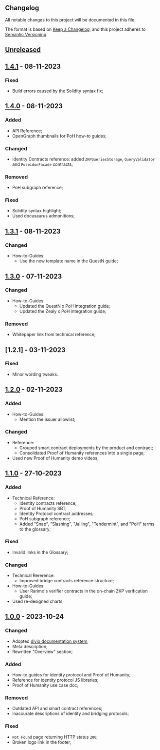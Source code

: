 ## Changelog

All notable changes to this project will be documented in this file.

The format is based on [Keep a Changelog](https://keepachangelog.com/en/1.0.0/),
and this project adheres to [Semantic Versioning](https://semver.org/spec/v2.0.0.html).

## [Unreleased]

## [1.4.1] - 08-11-2023

### Fixed

- Build errors caused by the Solidity syntax fix;


## [1.4.0] - 08-11-2023

### Added

- API Reference;
- OpenGraph thumbnails for PoH how-to guides;

### Changed

- Identity Contracts reference: added `ZKPQueriesStorage`, `QueryValidator` and `PoseidonFacade` contracts;

### Removed

- PoH subgraph reference;

### Fixed

- Solidity syntax highlight;
- Used docusaurus admonitions;

## [1.3.1] - 08-11-2023

### Changed

- How-to-Guides:
  - Use the new template name in the QuestN guide;

## [1.3.0] - 07-11-2023

### Changed

- How-to-Guides:
  - Updated the QuestN x PoH integration guide;
  - Updated the Zealy x PoH integration guide;

### Removed

- Whitepaper link from technical reference;

## [1.2.1] - 03-11-2023

### Fixed

- Minor wording tweaks.

## [1.2.0] - 02-11-2023

### Added

- How-to-Guides:
  - Mention the issuer allowlist;

### Changed

- Reference:
  - Grouped smart contract deployments by the product and contract;
  - Consolidated Proof of Humanity references into a single page;
- Used new Proof of Humanity demo videos;


## [1.1.0] - 27-10-2023

### Added

- Technical Reference:
  - Identity contracts reference;
  - Proof of Humanity SBT;
  - Identity Protocol contract addresses;
  - PoH subgraph reference;
  - Added "Snap", "Slashing", "Jailing", "Tendermint", and "PoH" terms to the glossary;

### Fixed

- Invalid links in the Glossary;

### Changed

- Technical Rererence:
  - Improved bridge contracts reference structure;
- How-to-Guides:
  - User Rarimo's verifier contracts in the on-chain ZKP verification guide;
- Used re-designed charts;

## [1.0.0] - 2023-10-24

### Changed

- Adopted [divio documentation system](https://documentation.divio.com/);
- Meta description;
- Rewritten "Overview" section;

### Added

- How-to guides for identity protocol and Proof of Humanity;
- Reference for identity protocol JS libraries;
- Proof of Humanity use case doc;

### Removed

- Outdated API and smart contract references;
- Inaccurate descriptions of identity and bridging protocols;

### Fixed

- `Not Found` page returning HTTP status `200`;
- Broken logo link in the footer;

[Unreleased]: https://gitlab.com/rarimo/docs/compare/v1.4.1...HEAD
[1.4.1]: https://gitlab.com/rarimo/docs/releases/tag/v1.4.0...v1.4.1
[1.4.0]: https://gitlab.com/rarimo/docs/releases/tag/v1.3.1...v1.4.0
[1.3.1]: https://gitlab.com/rarimo/docs/releases/tag/v1.3.0...v1.3.1
[1.3.0]: https://gitlab.com/rarimo/docs/releases/tag/v1.2.0...v1.3.0
[1.2.0]: https://gitlab.com/rarimo/docs/releases/tag/v1.1.0...v1.2.0
[1.1.0]: https://gitlab.com/rarimo/docs/releases/tag/v1.0.0...v1.1.0
[1.0.0]: https://gitlab.com/rarimo/docs/releases/tag/v1.0.0
